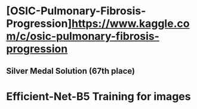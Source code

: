 # [OSIC-Pulmonary-Fibrosis-Progression]https://www.kaggle.com/c/osic-pulmonary-fibrosis-progression
## Silver Medal Solution (67th place)

# Efficient-Net-B5 Training for images
